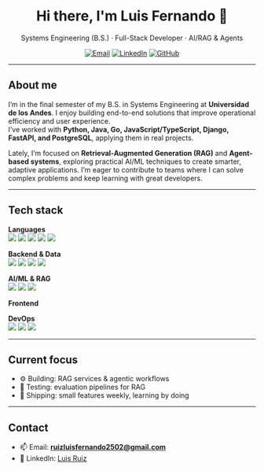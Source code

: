 
<h1 align="center">Hi there, I'm Luis Fernando 👋</h1>

<p align="center">
  Systems Engineering (B.S.) · Full-Stack Developer · AI/RAG & Agents
</p>

<p align="center">
  <a href="mailto:ruizluisfernando2502@gmail.com"><img alt="Email" src="https://img.shields.io/badge/Email-ruizluisfernando2502%40gmail.com-blue?logo=gmail"></a>
  <a href="https://www.linkedin.com/in/rluiz/" target="_blank"><img alt="LinkedIn" src="https://img.shields.io/badge/LinkedIn-Profile-0A66C2?logo=linkedin&logoColor=white"></a>
  <a href="https://github.com/RuizL25?tab=repositories" target="_blank"><img alt="GitHub" src="https://img.shields.io/badge/GitHub-Repos-181717?logo=github&logoColor=white"></a>
</p>

---

## About me

I’m in the final semester of my B.S. in Systems Engineering at **Universidad de los Andes**. I enjoy building end-to-end solutions that improve operational efficiency and user experience.  
I’ve worked with **Python, Java, Go, JavaScript/TypeScript, Django, FastAPI, and PostgreSQL**, applying them in real projects.

Lately, I’m focused on **Retrieval-Augmented Generation (RAG)** and **Agent-based systems**, exploring practical AI/ML techniques to create smarter, adaptive applications. I’m eager to contribute to teams where I can solve complex problems and keep learning with great developers.

---

## Tech stack

<!-- Lenguajes -->
**Languages**
<br>
<img src="https://img.shields.io/badge/Python-3776AB?logo=python&logoColor=white" />
<img src="https://img.shields.io/badge/Java-007396?logo=openjdk&logoColor=white" />
<img src="https://img.shields.io/badge/Go-00ADD8?logo=go&logoColor=white" />
<img src="https://img.shields.io/badge/JavaScript-F7DF1E?logo=javascript&logoColor=000" />
<img src="https://img.shields.io/badge/TypeScript-3178C6?logo=typescript&logoColor=white" />


<!-- Backend / Data -->
**Backend & Data**
<br>
<img src="https://img.shields.io/badge/FastAPI-009688?logo=fastapi&logoColor=white" />
<img src="https://img.shields.io/badge/Django-092E20?logo=django&logoColor=white" />
<img src="https://img.shields.io/badge/PostgreSQL-4169E1?logo=postgresql&logoColor=white" />
<img src="https://img.shields.io/badge/RabbitMQ-FF6600?logo=rabbitmq&logoColor=white" />

<!-- AI/ML -->
**AI/ML & RAG**
<br>
<img src="https://img.shields.io/badge/LangChain-2C2C2C?logo=chainlink&logoColor=white" />
<img src="https://img.shields.io/badge/Vector%20DB-Milvus-00A3FF" />
<img src="https://img.shields.io/badge/LLMs-OpenAI%2FGemini%2FMistral-111" />

<!-- Frontend -->
**Frontend**
<br>


<!-- DevOps -->
**DevOps**
<br>
<img src="https://img.shields.io/badge/Docker-2496ED?logo=docker&logoColor=white" />
<img src="https://img.shields.io/badge/GitHub%20Actions-2088FF?logo=githubactions&logoColor=white" />
<img src="https://img.shields.io/badge/GCP-4285F4?logo=googlecloud&logoColor=white" />

---


## Current focus

- ⚙️ Building: RAG services & agentic workflows  
- 🧪 Testing: evaluation pipelines for RAG  
- 🚀 Shipping: small features weekly, learning by doing

---


## Contact

- 📫 Email: **ruizluisfernando2502@gmail.com**  
- 💼 LinkedIn: <a href="https://www.linkedin.com/in/rluiz/">Luis Ruiz</a>

